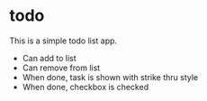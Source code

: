 # todo

This is a simple todo list app.

* Can add to list
* Can remove from list
* When done, task is shown with strike thru style
* When done, checkbox is checked
